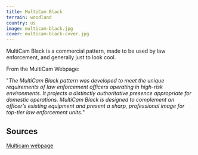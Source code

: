 ```yaml
---
title: MultiCam Black
terrain: woodland
country: us
image: multicam-black.jpg
cover: multicam-black-cover.jpg
---
```

MultiCam Black is a commercial pattern, made to be used by law enforcement, and generally just to look cool.

From the MultiCam Webpage:

"*The MultiCam Black pattern was developed to meet the unique requirements of law enforcement officers operating in high-risk environments. It projects a distinctly authoritative presence appropriate for domestic operations. MultiCam Black is designed to complement an officer’s existing equipment and present a sharp, professional image for top-tier law enforcement units.*"

Sources
--------
[Multicam webpage](http://multicampattern.com/multicam_patterns/#multicam_black_pattern)
